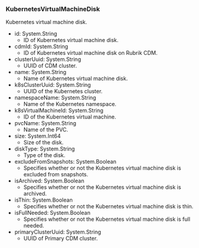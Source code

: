 ### KubernetesVirtualMachineDisk
Kubernetes virtual machine disk.

- id: System.String
  - ID of Kubernetes virtual machine disk.
- cdmId: System.String
  - ID of Kubernetes virtual machine disk on Rubrik CDM.
- clusterUuid: System.String
  - UUID of CDM cluster.
- name: System.String
  - Name of Kubernetes virtual machine disk.
- k8sClusterUuid: System.String
  - UUID of the Kubernetes cluster.
- namespaceName: System.String
  - Name of the Kubernetes namespace.
- k8sVirtualMachineId: System.String
  - ID of the Kubernetes virtual machine.
- pvcName: System.String
  - Name of the PVC.
- size: System.Int64
  - Size of the disk.
- diskType: System.String
  - Type of the disk.
- excludeFromSnapshots: System.Boolean
  - Specifies whether or not the Kubernetes virtual machine disk is excluded from snapshots.
- isArchived: System.Boolean
  - Specifies whether or not the Kubernetes virtual machine disk is archived.
- isThin: System.Boolean
  - Specifies whether or not the Kubernetes virtual machine disk is thin.
- isFullNeeded: System.Boolean
  - Specifies whether or not the Kubernetes virtual machine disk is full needed.
- primaryClusterUuid: System.String
  - UUID of Primary CDM cluster.
